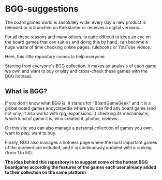 # BGG-suggestions
The board games world is absolutely wide: every day a new product is released or is launched on Kickstarter or receives a digital versions...

For all these reasons and many others, is quite difficult to keep an eye on the board games that can suit us and doing this by hand, can become a huge waste of time checking online pages, rulebooks or YouTube videos.

Here, this little repository comes to help everyone.

Starting from everyone's BGG collection, it makes an analysis of each game we own and want to buy or play and cross-check these games with the BGG hotness.

## What is BGG?
If you don't know what BGG is, it stands for "BoardGameGeek" and it is a global board games encyclopedia where you can find any board game (and not only, it also works with rpg, expansions...) checking its mechanisms, which kind of game it is, who created it, photos, reviews...

On this site you can also manage a personal collection of games you own, want to play, want to buy.

Finally, BGG also manages a hotness page where the most important games of the moment are included, and it is continuously updated with a ranking (from 1 to 50).

**The idea behind this repository is to suggest some of the hottest BGG boardgame according the features of the games each user already added to their collection on the same platform**

